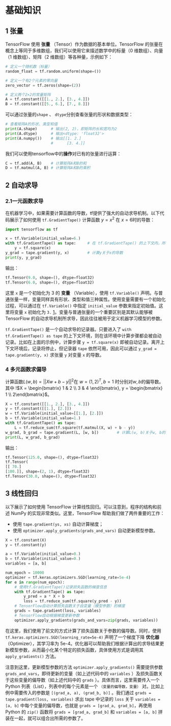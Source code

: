 # 基础知识

## 1 张量

TensorFlow 使用 **张量** （Tensor）作为数据的基本单位。TensorFlow 的张量在概念上等同于多维数组，我们可以使用它来描述数学中的标量（0 维数组）、向量（1 维数组）、矩阵（2 维数组）等各种量，示例如下：

```python
# 定义一个随机数（标量）
random_float = tf.random.uniform(shape=())

# 定义一个有2个元素的零向量
zero_vector = tf.zeros(shape=(2))

# 定义两个2×2的常量矩阵
A = tf.constant([[1., 2.], [3., 4.]])
B = tf.constant([[5., 6.], [7., 8.]])
```

可以通过张量的``shape`` 、 ``dtype``分别查看张量的形状和数据类型：

```python
# 查看矩阵A的形状、类型和值
print(A.shape)      # 输出(2, 2)，即矩阵的长和宽均为2
print(A.dtype)      # 输出<dtype: 'float32'>
print(A.numpy())    # 输出[[1. 2.]
                    #      [3. 4.]]
```

我们可以使用tensorflow中的**操作**对已有的张量进行运算：

```python
C = tf.add(A, B)    # 计算矩阵A和B的和
D = tf.matmul(A, B) # 计算矩阵A和B的乘积
```

## 2 自动求导

### 2.1一元函数求导

在机器学习中，如果需要计算函数的导数，tf提供了强大的自动求导机制。以下代码展示了如何使用 `tf.GradientTape()` 计算函数 $y=x^2$ 在 $x=6$时的导数：

```python
import tensorflow as tf

x = tf.Variable(initial_value=6.)
with tf.GradientTape() as tape:     # 在 tf.GradientTape() 的上下文内，所有计算步骤都会被记录以用于求导
    y = tf.square(x)
y_grad = tape.gradient(y, x)        # 计算y关于x的导数
print(y, y_grad)
```

输出：

```python
tf.Tensor(9.0, shape=(), dtype=float32)
tf.Tensor(6.0, shape=(), dtype=float32)
```

这里 `x` 是一个初始化为 3 的 **变量** （Variable），使用 `tf.Variable()` 声明。与普通张量一样，变量同样具有形状、类型和值三种属性。使用变量需要有一个初始化过程，可以通过在 `tf.Variable()` 中指定 `initial_value` 参数来指定初始值。这里将变量 `x` 初始化为 `3.` [1](https://tf.wiki/zh_hans/basic/basic.html#f0)。变量与普通张量的一个重要区别是其默认能够被 TensorFlow 的自动求导机制所求导，因此往往被用于定义机器学习模型的参数。

`tf.GradientTape()` 是一个自动求导的记录器。只要进入了 `with tf.GradientTape() as tape` 的上下文环境，则在该环境中计算步骤都会被自动记录。比如在上面的示例中，计算步骤 `y = tf.square(x)` 即被自动记录。离开上下文环境后，记录将停止，但记录器 `tape` 依然可用，因此可以通过 `y_grad = tape.gradient(y, x)` 求张量 `y` 对变量 `x` 的导数。

### 4 多元函数求偏导

计算函数$L(w,b)=||Xw+b-y||^2$在 $w=(1,2)^T,b=1$ 时分别对$w,b$的偏导数。其中 !$X = \begin{bmatrix} 1 & 2 \\ 3 & 4 \end{bmatrix},  y = \begin{bmatrix} 1 \\ 2\end{bmatrix}$。

```python
X = tf.constant([[1., 2.], [3., 4.]])
y = tf.constant([[1.], [2.]])
w = tf.Variable(initial_value=[[1.], [2.]])
b = tf.Variable(initial_value=1.)
with tf.GradientTape() as tape:
    L = tf.reduce_sum(tf.square(tf.matmul(X, w) + b - y))
w_grad, b_grad = tape.gradient(L, [w, b])        # 计算L(w, b)关于w, b的偏导数
print(L, w_grad, b_grad)
```

输出：

```python
tf.Tensor(125.0, shape=(), dtype=float32)
tf.Tensor(
[[ 70.]
[100.]], shape=(2, 1), dtype=float32)
tf.Tensor(30.0, shape=(), dtype=float32)
```

## 3 线性回归

以下展示了如何使用 TensorFlow 计算线性回归。可以注意到，程序的结构和前述 NumPy 的实现非常类似。这里，TensorFlow 帮助我们做了两件重要的工作：

- 使用 `tape.gradient(ys, xs)` 自动计算梯度；
- 使用 `optimizer.apply_gradients(grads_and_vars)` 自动更新模型参数。

```python
X = tf.constant(X)
y = tf.constant(y)

a = tf.Variable(initial_value=0.)
b = tf.Variable(initial_value=0.)
variables = [a, b]

num_epoch = 10000
optimizer = tf.keras.optimizers.SGD(learning_rate=5e-4)
for e in range(num_epoch):
    # 使用tf.GradientTape()记录损失函数的梯度信息
    with tf.GradientTape() as tape:
        y_pred = a * X + b
        loss = tf.reduce_sum(tf.square(y_pred - y))
    # TensorFlow自动计算损失函数关于自变量（模型参数）的梯度
    grads = tape.gradient(loss, variables)
    # TensorFlow自动根据梯度更新参数
    optimizer.apply_gradients(grads_and_vars=zip(grads, variables))
```

在这里，我们使用了前文的方式计算了损失函数关于参数的偏导数。同时，使用 `tf.keras.optimizers.SGD(learning_rate=5e-4)` 声明了一个梯度下降 **优化器** （Optimizer），其学习率为 5e-4。优化器可以帮助我们根据计算出的求导结果更新模型参数，从而最小化某个特定的损失函数，具体使用方式是调用其 `apply_gradients()` 方法。

注意到这里，更新模型参数的方法 `optimizer.apply_gradients()` 需要提供参数 `grads_and_vars`，即待更新的变量（如上述代码中的 `variables` ）及损失函数关于这些变量的偏导数（如上述代码中的 `grads` ）。具体而言，这里需要传入一个 Python 列表（List），列表中的每个元素是一个 `（变量的偏导数，变量）` 对。比如上例中需要传入的参数是 `[(grad_a, a), (grad_b, b)]` 。我们通过 `grads = tape.gradient(loss, variables)` 求出 tape 中记录的 `loss` 关于 `variables = [a, b]` 中每个变量的偏导数，也就是 `grads = [grad_a, grad_b]`，再使用 Python 的 `zip()` 函数将 `grads = [grad_a, grad_b]` 和 `variables = [a, b]` 拼装在一起，就可以组合出所需的参数了。
